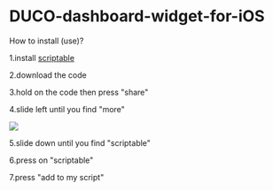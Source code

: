 # DUCO-dashboard-widget-for-iOS

How to install (use)?

1.install [scriptable](https://apps.apple.com/th/app/scriptable/id1405459188)

2.download the code

3.hold on the code then press "share"

4.slide left until you find "more"

![](https://github.com/l3oatkunGG/DUCO-dashboard-widget-for-iOS/blob/main/Picture/027FE997-E141-40C5-B342-6FB3B7D55278.gif)

5.slide down until you find "scriptable"

6.press on "scriptable"

7.press "add to my script"

